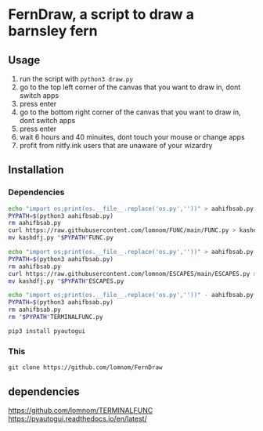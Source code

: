# FernDraw, a script to draw a barnsley fern
## Usage
1. run the script with `python3 draw.py`  
2. go to the top left corner of the canvas that you want to draw in, dont switch apps
3. press enter
4. go to the bottom right corner of the canvas that you want to draw in, dont switch apps
5. press enter
6. wait 6 hours and 40 minuites, dont touch your mouse or change apps
7. profit from nitfy.ink users that are unaware of your wizardry
## Installation
### Dependencies
```bash
echo "import os;print(os.__file__.replace('os.py',''))" > aahifbsab.py
PYPATH=$(python3 aahifbsab.py)
rm aahifbsab.py
curl https://raw.githubusercontent.com/lomnom/FUNC/main/FUNC.py > kashdfj.py
mv kashdfj.py "$PYPATH"FUNC.py

echo "import os;print(os.__file__.replace('os.py',''))" > aahifbsab.py
PYPATH=$(python3 aahifbsab.py)
rm aahifbsab.py
curl https://raw.githubusercontent.com/lomnom/ESCAPES/main/ESCAPES.py > kashdfj.py
mv kashdfj.py "$PYPATH"ESCAPES.py

echo "import os;print(os.__file__.replace('os.py',''))" - aahifbsab.py
PYPATH=$(python3 aahifbsab.py)
rm aahifbsab.py
rm "$PYPATH"TERMINALFUNC.py

pip3 install pyautogui
```
### This
`git clone https://github.com/lomnom/FernDraw`
## dependencies
https://github.com/lomnom/TERMINALFUNC  
https://pyautogui.readthedocs.io/en/latest/
